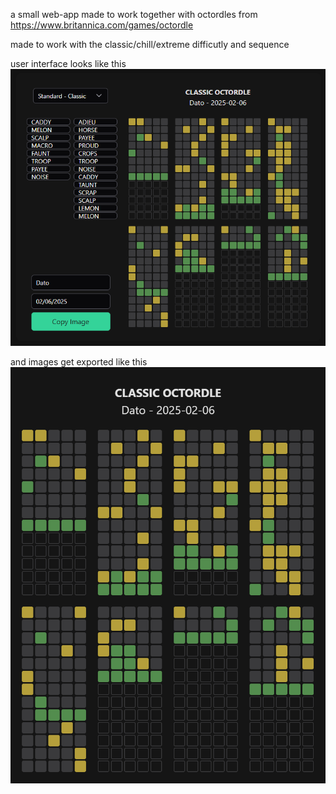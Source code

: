 a small web-app made to work together with octordles from https://www.britannica.com/games/octordle

made to work with the classic/chill/extreme difficutly and sequence

user interface looks like this
![alt text](image-1.png)

and images get exported like this
![alt text](image-2.png)

